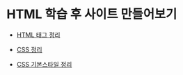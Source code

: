 # HTML 학습 후 사이트 만들어보기

- [HTML 태그 정리](https://github.com/moner050/KDC_Programing/tree/master/%EC%A0%95%EB%A6%AC/HTML%ED%83%9C%EA%B7%B8_%EC%A0%95%EB%A6%AC)

- [CSS 정리](https://github.com/moner050/KDC_Programing/tree/master/%EC%A0%95%EB%A6%AC/CSS%EC%A0%95%EB%A6%AC)

- [CSS 기본스타일 정리](https://github.com/moner050/KDC_Programing/tree/master/%EC%A0%95%EB%A6%AC/CSS%EA%B8%B0%EB%B3%B8%EC%8A%A4%ED%83%80%EC%9D%BC_%EC%A0%95%EB%A6%AC)